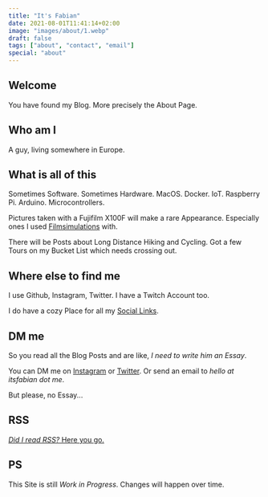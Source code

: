 ```yaml
---
title: "It's Fabian"
date: 2021-08-01T11:41:14+02:00
image: "images/about/1.webp"
draft: false
tags: ["about", "contact", "email"]
special: "about"
---
```


## Welcome

You have found my Blog. More precisely the About Page.

## Who am I

A guy, living somewhere in Europe.

## What is all of this

Sometimes Software. Sometimes Hardware. MacOS. Docker. IoT. Raspberry Pi. Arduino. Microcontrollers.

Pictures taken with a Fujifilm X100F will make a rare Appearance. Especially ones I used
[Filmsimulations](https://fujixweekly.com/) with.

There will be Posts about Long Distance Hiking and Cycling.
Got a few Tours on my Bucket List which needs crossing out.

## Where else to find me

I use Github, Instagram, Twitter. I have a Twitch Account too.

I do have a cozy Place for all my [Social Links](https://tsfabian.me).

## DM me

So you read all the Blog Posts and are like, _I need to write him an Essay_.

You can DM me on [Instagram](https://www.instagram.com/mugenbatscha/) or
[Twitter](https://twitter.com/mugenbatscha).
Or send an email to _hello at itsfabian dot me_.

But please, no Essay...

## RSS

[_Did I read RSS?_ Here you go.](https://blog.mugenbatscha.me/index.xml)

## PS

This Site is still _Work in Progress_. Changes will happen over time.
